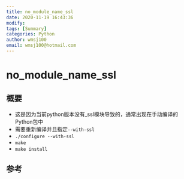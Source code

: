 ```yaml
---
title: no_module_name_ssl
date: 2020-11-19 16:43:36
modify: 
tags: [Summary]
categories: Python
author: wmsj100
email: wmsj100@hotmail.com
---
```


# no_module_name_ssl

## 概要

- 这是因为当前python版本没有_ssl模块导致的，通常出现在手动编译的Python包中
- 需要重新编译并且指定`--with-ssl`
- `./configure --with-ssl`
- `make`
- `make install`

## 参考

